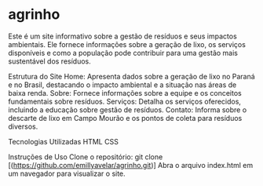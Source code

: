 # agrinho

Este é um site informativo sobre a gestão de resíduos e seus impactos ambientais. Ele fornece informações sobre a geração de lixo, os serviços disponíveis e como a população pode contribuir para uma gestão mais sustentável dos resíduos.

Estrutura do Site
Home: Apresenta dados sobre a geração de lixo no Paraná e no Brasil, destacando o impacto ambiental e a situação nas áreas de baixa renda.
Sobre: Fornece informações sobre a equipe e os conceitos fundamentais sobre resíduos.
Serviços: Detalha os serviços oferecidos, incluindo a educação sobre gestão de resíduos.
Contato: Informa sobre o descarte de lixo em Campo Mourão e os pontos de coleta para resíduos diversos.

Tecnologias Utilizadas
HTML
CSS

Instruções de Uso
Clone o repositório:
git clone [(https://github.com/emillyavelar/agrinho.git)]
Abra o arquivo index.html em um navegador para visualizar o site.
